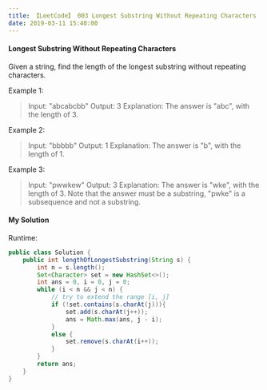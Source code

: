 ```yaml
---
title: 【LeetCode】 003 Longest Substring Without Repeating Characters
date: 2019-03-11 15:40:00
---
```


#### Longest Substring Without Repeating Characters

Given a string, find the length of the longest substring without repeating characters.

Example 1:

>Input: "abcabcbb"
Output: 3
Explanation: The answer is "abc", with the length of 3.

Example 2:

>Input: "bbbbb"
Output: 1
Explanation: The answer is "b", with the length of 1.

Example 3:

>Input: "pwwkew"
Output: 3
Explanation: The answer is "wke", with the length of 3.
             Note that the answer must be a substring, "pwke" is a subsequence and not a substring.



#### My Solution

Runtime:

```Java
public class Solution {
    public int lengthOfLongestSubstring(String s) {
        int n = s.length();
        Set<Character> set = new HashSet<>();
        int ans = 0, i = 0, j = 0;
        while (i < n && j < n) {
            // try to extend the range [i, j]
            if (!set.contains(s.charAt(j))){
                set.add(s.charAt(j++));
                ans = Math.max(ans, j - i);
            }
            else {
                set.remove(s.charAt(i++));
            }
        }
        return ans;
    }
}
```
